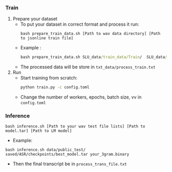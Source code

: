 ### Train
1. Prepare your dataset
    - To put your dataset in correct format and process it run: 
        ```
        bash prepare_train_data.sh [Path to wav data directory] [Path to jsonline train file]
        ```
    - Example :
        ```cmd
        bash prepare_train_data.sh SLU_data/train_data/Train/  SLU_data/train.jsonl
        ```
    - The processed data will be store in `txt_data/process_train.txt`
2. Run
    - Start training from scratch:
        ```cmd
        python train.py -c config.toml
        ```
    - Change the number of workers, epochs, batch size, vv in `config.toml`

<a name = "inference" ></a>
### Inference
```
bash inference.sh [Path to your wav test file lists] [Path to model.tar] [Path to LM model]
```

    
- Example:
```
bash inference.sh data/public_test/ saved/ASR/checkpoints/best_model.tar your_3gram.binary
```

- Then the final transcript be in `process_trans_file.txt`
